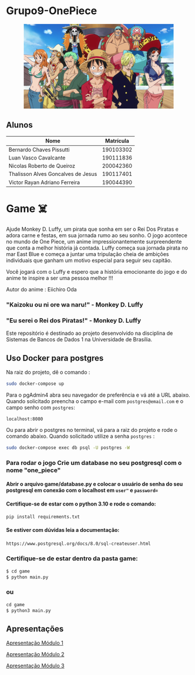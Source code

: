 # Grupo9-OnePiece

<div align="center"><img src="docs/images/one-piece.jpg" height="230" width="auto"/></div>


## Alunos

| Nome                               | Matrícula  | 
|------------------------------------|------------| 
| Bernardo Chaves Pissutti           | 190103302  |
| Luan Vasco Cavalcante              | 190111836  | 
| Nicolas Roberto de Queiroz         | 200042360  | 
| Thalisson Alves Goncalves de Jesus | 190117401  | 
| Victor Rayan Adriano Ferreira      | 190044390  |              

# Game :skull_and_crossbones:

Ajude Monkey D. Luffy, um pirata que sonha em ser o Rei Dos Piratas e adora carne e festas, em sua jornada rumo ao seu sonho.
O jogo acontece no mundo de One Piece, um anime impressionantemente surpreendente que conta a melhor história já contada.
Luffy começa sua jornada pirata no mar East Blue e começa a juntar uma tripulação cheia de ambições individuais que ganham um motivo especial para seguir seu capitão.

Você jogará com o Luffy e espero que a história emocionante do jogo e do anime te inspire a ser uma pessoa melhor !!!

Autor do anime : Eiichiro Oda

### "Kaizoku ou ni ore wa naru!" - Monkey D. Luffy
### "Eu serei o Rei dos Piratas!" - Monkey D. Luffy

Este repositório é destinado ao projeto desenvolvido na disciplina de Sistemas de Bancos de Dados 1 na Universidade de Brasília.

## Uso Docker para postgres

Na raiz do projeto, dê o comando : 
```bash
sudo docker-compose up
```

Para o pgAdmin4 abra seu navegador de preferência e vá até a URL abaixo. Quando solicitado preencha o campo e-mail com `postgres@email.com` e o campo senho com `postgres`: 
```
localhost:8080

```

Ou para abrir o postgres no terminal, vá para a raiz do projeto e rode o comando abaixo. Quando solicitado utilize a senha `postgres` :
```bash
sudo docker-compose exec db psql -U postgres -W

```

### Para rodar o jogo Crie um database no seu postgresql com o nome "one_piece"

#### Abrir o arquivo game/database.py e colocar o usuário de senha do seu postgresql em conexão com o localhost em `user"` e `password=`
#### Certifique-se de estar com o python 3.10 e rode o comando:
```
pip install requirements.txt
```

####  Se estiver com dúvidas leia a documentação:

`https://www.postgresql.org/docs/8.0/sql-createuser.html`

### Certifique-se de estar dentro da pasta game:

```
$ cd game
$ python main.py
```

### ou

```
cd game
$ python3 main.py
```

## Apresentações
[Apresentação Módulo 1](https://youtu.be/J68yiBu_BsI)

[Apresentação Módulo 2](https://unbbr-my.sharepoint.com/:v:/g/personal/190044390_aluno_unb_br/ERhQ-uQnj4xMlyZzKPtsRfMByD-a0qVkOub4UhZg8k5WpQ?e=nuOk8Q)

[Apresentação Módulo 3](https://unbbr-my.sharepoint.com/:v:/g/personal/190044390_aluno_unb_br/ERWh2uciex5Ioyo_sscKS5cBywAFq4SE1d8iIz52WtkDLw)



